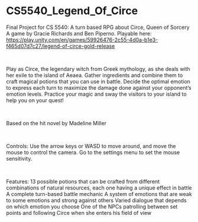 # CS5540_Legend_Of_Circe
Final Project for CS 5540: A turn based RPG about Circe, Queen of Sorcery
A game by Gracie Richards and Ben Piperno. Playable here: https://play.unity.com/en/games/59926476-2c55-4d0a-b1e3-f465d07d7c27/legend-of-circe-gold-release

<br/>

Play as Circe, the legendary witch from Greek mythology, as she deals with her exile to the island of Aeaea. Gather ingredients and combine them to craft magical potions that you can use in battle. Decide the optimal emotion to express each turn to maximize the damage done against your opponent’s emotion levels. Practice your magic and sway the visitors to your island to help you on your quest!

<br/>

Based on the hit novel by Madeline Miller

<br/>

Controls:
Use the arrow keys or WASD to move around, and move the mouse to control the camera. Go to the settings menu to set the mouse sensitivity.

<br/>

Features:
13 possible potions that can be crafted from different combinations of natural resources, each one having a unique effect in battle
A complete turn-based battle mechanic
A system of emotions that are weak to some emotions and strong against others
Varied dialogue that depends on which emotion you choose
One of the NPCs patrolling between set points and following Circe when she enters his field of view
